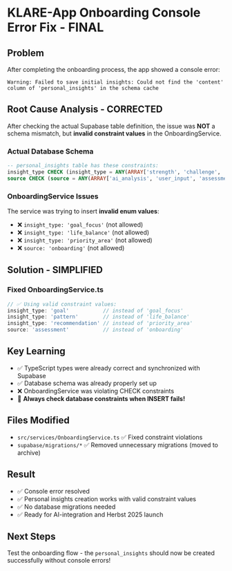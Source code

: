 # KLARE-App Onboarding Console Error Fix - FINAL

## Problem
After completing the onboarding process, the app showed a console error:
```
Warning: Failed to save initial insights: Could not find the 'content' column of 'personal_insights' in the schema cache
```

## Root Cause Analysis - CORRECTED
After checking the actual Supabase table definition, the issue was **NOT** a schema mismatch, but **invalid constraint values** in the OnboardingService.

### Actual Database Schema
```sql
-- personal_insights table has these constraints:
insight_type CHECK (insight_type = ANY(ARRAY['strength', 'challenge', 'pattern', 'recommendation', 'goal']))
source CHECK (source = ANY(ARRAY['ai_analysis', 'user_input', 'assessment', 'pattern_detection']))
```

### OnboardingService Issues
The service was trying to insert **invalid enum values**:
- ❌ `insight_type: 'goal_focus'` (not allowed)
- ❌ `insight_type: 'life_balance'` (not allowed) 
- ❌ `insight_type: 'priority_area'` (not allowed)
- ❌ `source: 'onboarding'` (not allowed)

## Solution - SIMPLIFIED

### Fixed OnboardingService.ts
```typescript
// ✅ Using valid constraint values:
insight_type: 'goal'           // instead of 'goal_focus'
insight_type: 'pattern'        // instead of 'life_balance'
insight_type: 'recommendation' // instead of 'priority_area'
source: 'assessment'           // instead of 'onboarding'
```

## Key Learning
- ✅ TypeScript types were already correct and synchronized with Supabase
- ✅ Database schema was already properly set up
- ❌ OnboardingService was violating CHECK constraints
- 🎯 **Always check database constraints when INSERT fails!**

## Files Modified
- `src/services/OnboardingService.ts` ✅ Fixed constraint violations
- `supabase/migrations/*` ✅ Removed unnecessary migrations (moved to archive)

## Result
- ✅ Console error resolved
- ✅ Personal insights creation works with valid constraint values
- ✅ No database migrations needed
- ✅ Ready for AI-integration and Herbst 2025 launch

## Next Steps
Test the onboarding flow - the `personal_insights` should now be created successfully without console errors!
